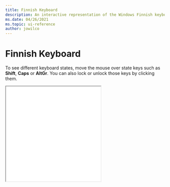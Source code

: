 ```yaml
---
title: Finnish Keyboard
description: An interactive representation of the Windows Finnish keyboard. To see different keyboard states, click or move the mouse over the state keys.
ms.date: 04/26/2021
ms.topic: ui-reference
author: jowilco
---
```


# Finnish Keyboard

To see different keyboard states, move the mouse over state keys such as **Shift**, **Caps** or **AltGr**. You can also lock or unlock those keys by clicking them.

<iframe src="kbdfi.html" height="300"></iframe>
